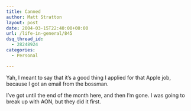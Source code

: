 ```yaml
---
title: Canned
author: Matt Stratton
layout: post
date: 2004-03-15T22:40:00+00:00
url: /life-in-general/845
dsq_thread_id:
  - 28248924
categories:
  - Personal

---
```

Yah, I meant to say that it&#8217;s a good thing I applied for that Apple job, because I got an email from the bossman.

I&#8217;ve got until the end of the month here, and then I&#8217;m gone. I was going to break up with AON, but they did it first.